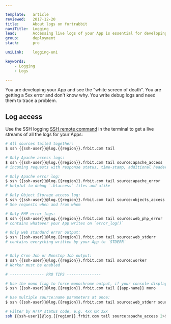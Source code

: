 ```yaml
---

template:   article
reviewed:   2017-12-20
title:      About logs on fortrabbit
naviTitle:  Logging
lead:       Accessing live logs of your App is essential for developing. Here is how you can do it on fortrabbit.
group:      deployment
stack:      pro

uniLink:    logging-uni

keywords:
    - Logging
    - Logs

---
```


You are developing your App and see the "white screen of death". You are getting a 5xx error and don't know why. You write debug logs and need them to trace a problem.


## Log access

Use the SSH logging [SSH remote command](remote-ssh-execution) in the terminal to get a live streams of all the logs for your Apps:

```bash
# All sources tailed together:
$ ssh {{ssh-user}}@log.{{region}}.frbit.com tail

# Only Apache access logs:
$ ssh {{ssh-user}}@log.{{region}}.frbit.com tail source:apache_access
# incoming requests with response status, time-stamp, additional headers & first line of request

# Only Apache error log:
$ ssh {{ssh-user}}@log.{{region}}.frbit.com tail source:apache_error
# helpful to debug `.htaccess` files and alike

# Only Object Storage access log:
$ ssh {{ssh-user}}@log.{{region}}.frbit.com tail source:objects_access
# See requests when and from whom

# Only PHP error logs:
$ ssh {{ssh-user}}@log.{{region}}.frbit.com tail source:web_php_error
# contains whatever your App writes on `error_log()`

# Only web standard error output:
$ ssh {{ssh-user}}@log.{{region}}.frbit.com tail source:web_stderr
# contains everything written by your App to `STDERR`


# Only Cron Job or Nonstop Job output:
$ ssh {{ssh-user}}@log.{{region}}.frbit.com tail source:worker
# Worker must be enabled

# --------------- PRO TIPS ---------------

# Use the mono flag to force monochrome output, if your console displays colors incorrectly:
$ ssh {{ssh-user}}@log.{{region}}.frbit.com tail {{app-name}} mono

# Use multiple source:name parameters at once:
$ ssh {{ssh-user}}@log.{{region}}.frbit.com tail source:web_stderr source:web_php_error

# Filter by HTTP status code, e.g. 4xx OR 3xx
ssh {{ssh-user}}@log.{{region}}.frbit.com tail source:apache_access 2>&1 | grep -E ' 40.?| 30.?'
```
